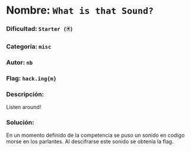 # Nombre: `What is that Sound?`
### Dificultad: `Starter (🃏)`
### Categoría: `misc`
### Autor: `nb`
### Flag: `hack.ing{m}`

### Descripción:
Listen around!

### Solución:
En un momento definido de la competencia se puso un sonido en codigo morse en los parlantes. Al descifrarse este sonido se obtenía la flag.
